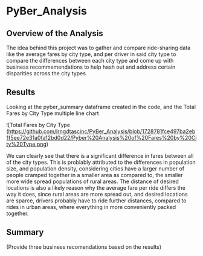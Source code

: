 # PyBer_Analysis

## Overview of the Analysis
The idea behind this project was to gather and compare ride-sharing data like the average fares by city type, and per driver in said city type to compare the differences between each city type and come up with business recommemendations to help hash out and address certain disparities across the city types.

## Results
Looking at the pyber_summary dataframe created in the code, and the Total Fares by City Type multiple line chart

![Total Fares by City Type
(https://github.com/lrngdtascinc/PyBer_Analysis/blob/1728781fce497ba2eb1f5ee72e31a0fa12bd0d22/Pyber%20Analysis%20of%20Fares%20by%20City%20Type.png)



We can clearly see that there is a significant difference in fares between all of the city types. This is problably attributed to the differences in population size, and population density, considering cities have a larger number of people cramped together in a smaller area as compared to, the smaller more wide spread populations of rural areas. The distance of desired locations is also a likely reason why the average fare per ride differs the way it does, since rural areas are more spread out, and desired locations are sparce, drivers probably have to ride further distances, compared to rides in urban areas, where everything in more conveniently packed together.   
## Summary
(Provide three business recomendations based on the results)

